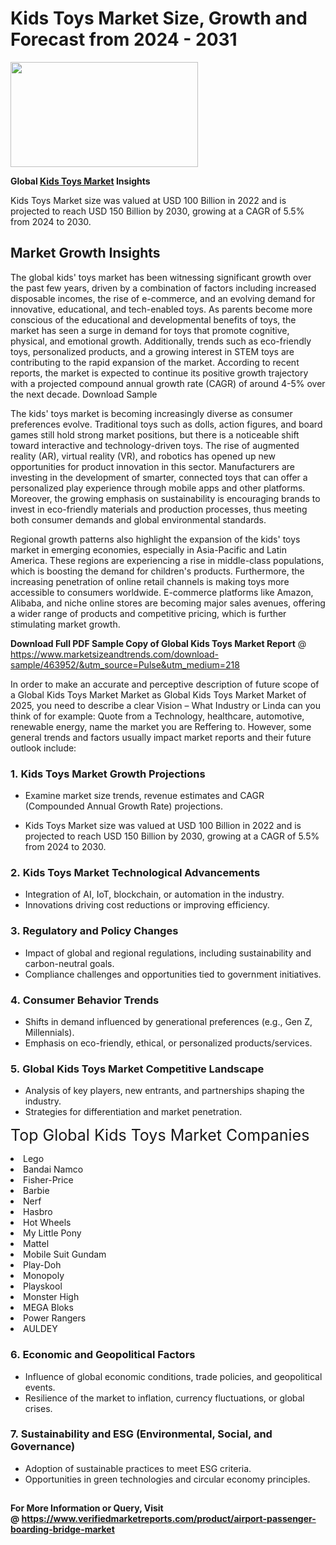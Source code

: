 <H1>Kids Toys Market Size, Growth and Forecast from 2024 - 2031</H1><img class="aligncenter size-medium wp-image-584254" src="https://thirdeyenews.in/wp-content/uploads/2024/09/Global-Market-Research-300x168.jpeg" alt="" width="300" height="168" /><p><strong>Global&nbsp;<a href="https://www.marketsizeandtrends.com/download-sample/463952/&amp;utm_source=Pulse&amp;utm_medium=218">Kids Toys Market</a> Insights</strong></p><p>Kids Toys Market size was valued at USD 100 Billion in 2022 and is projected to reach USD 150 Billion by 2030, growing at a CAGR of 5.5% from 2024 to 2030.</p><p><h2>Market Growth Insights</h2> <p>The global kids' toys market has been witnessing significant growth over the past few years, driven by a combination of factors including increased disposable incomes, the rise of e-commerce, and an evolving demand for innovative, educational, and tech-enabled toys. As parents become more conscious of the educational and developmental benefits of toys, the market has seen a surge in demand for toys that promote cognitive, physical, and emotional growth. Additionally, trends such as eco-friendly toys, personalized products, and a growing interest in STEM toys are contributing to the rapid expansion of the market. According to recent reports, the market is expected to continue its positive growth trajectory with a projected compound annual growth rate (CAGR) of around 4-5% over the next decade. Download Sample </p> <p>The kids' toys market is becoming increasingly diverse as consumer preferences evolve. Traditional toys such as dolls, action figures, and board games still hold strong market positions, but there is a noticeable shift toward interactive and technology-driven toys. The rise of augmented reality (AR), virtual reality (VR), and robotics has opened up new opportunities for product innovation in this sector. Manufacturers are investing in the development of smarter, connected toys that can offer a personalized play experience through mobile apps and other platforms. Moreover, the growing emphasis on sustainability is encouraging brands to invest in eco-friendly materials and production processes, thus meeting both consumer demands and global environmental standards.</p> <p>Regional growth patterns also highlight the expansion of the kids' toys market in emerging economies, especially in Asia-Pacific and Latin America. These regions are experiencing a rise in middle-class populations, which is boosting the demand for children's products. Furthermore, the increasing penetration of online retail channels is making toys more accessible to consumers worldwide. E-commerce platforms like Amazon, Alibaba, and niche online stores are becoming major sales avenues, offering a wider range of products and competitive pricing, which is further stimulating market growth.</p> <p></p><p><span class=""><strong>Download Full PDF Sample Copy of Global Kids Toys Market Report</strong> @ <a href="https://www.marketsizeandtrends.com/download-sample/463952/&amp;utm_source=Pulse&amp;utm_medium=218" target="_blank">https://www.marketsizeandtrends.com/download-sample/463952/&amp;utm_source=Pulse&amp;utm_medium=218</a></span></p><p>In order to make an accurate and perceptive description of future scope of a Global&nbsp;Kids Toys Market Market as Global&nbsp;Kids Toys Market Market of 2025, you need to describe a clear Vision &ndash; What Industry or Linda can you think of for example: Quote from a Technology, healthcare, automotive, renewable energy, name the market you are Reffering to. However, some general trends and factors usually impact market reports and their future outlook include:</p><h3>1.&nbsp;<strong>Kids Toys Market Growth Projections</strong></h3><ul><li>Examine market size trends, revenue estimates and CAGR (Compounded Annual Growth Rate) projections.</li><li><p>Kids Toys Market size was valued at USD 100 Billion in 2022 and is projected to reach USD 150 Billion by 2030, growing at a CAGR of 5.5% from 2024 to 2030.</p></li></ul><h3>2.&nbsp;<strong>Kids Toys Market Technological Advancements</strong></h3><ul><li>Integration of AI, IoT, blockchain, or automation in the industry.</li><li>Innovations driving cost reductions or improving efficiency.</li></ul><h3>3.&nbsp;<strong>Regulatory and Policy Changes</strong></h3><ul><li>Impact of global and regional regulations, including sustainability and carbon-neutral goals.</li><li>Compliance challenges and opportunities tied to government initiatives.</li></ul><h3>4.&nbsp;<strong>Consumer Behavior Trends</strong></h3><ul><li>Shifts in demand influenced by generational preferences (e.g., Gen Z, Millennials).</li><li>Emphasis on eco-friendly, ethical, or personalized products/services.</li></ul><h3>5.&nbsp;<strong>Global Kids Toys Market Competitive Landscape</strong></h3><ul><li>Analysis of key players, new entrants, and partnerships shaping the industry.</li><li>Strategies for differentiation and market penetration.</li></ul><p data-pm-slice="1 1 []"><span style="color: inherit; font-family: inherit; font-size: 25px;">Top Global Kids Toys Market Companies</span></p><div class="" data-test-id=""><p><li>Lego</li><li> Bandai Namco</li><li> Fisher-Price</li><li> Barbie</li><li> Nerf</li><li> Hasbro</li><li> Hot Wheels</li><li> My Little Pony</li><li> Mattel</li><li> Mobile Suit Gundam</li><li> Play-Doh</li><li> Monopoly</li><li> Playskool</li><li> Monster High</li><li> MEGA Bloks</li><li> Power Rangers</li><li> AULDEY</li></p></div><h3>6.&nbsp;<strong>Economic and Geopolitical Factors</strong></h3><ul><li>Influence of global economic conditions, trade policies, and geopolitical events.</li><li>Resilience of the market to inflation, currency fluctuations, or global crises.</li></ul><h3>7.&nbsp;<strong>Sustainability and ESG (Environmental, Social, and Governance)</strong></h3><ul><li>Adoption of sustainable practices to meet ESG criteria.</li><li>Opportunities in green technologies and circular economy principles.</li></ul><h2><strong style="font-size: 14px;">For More Information or Query, Visit @&nbsp;</strong><a style="background-color: #ffffff; font-size: 14px;" href="https://www.marketsizeandtrends.com/report/kids-toys-market/" target="_blank">https://www.verifiedmarketreports.com/product/airport-passenger-boarding-bridge-market</a></h2>
